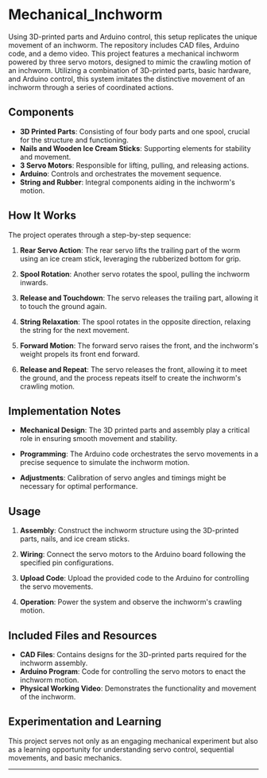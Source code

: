 # Mechanical_Inchworm
Using 3D-printed parts and Arduino control, this setup replicates the unique movement of an inchworm. The repository includes CAD files, Arduino code, and a demo video. This project features a mechanical inchworm powered by three servo motors, designed to mimic the crawling motion of an inchworm. Utilizing a combination of 3D-printed parts, basic hardware, and Arduino control, this system imitates the distinctive movement of an inchworm through a series of coordinated actions.

## Components

- **3D Printed Parts**: Consisting of four body parts and one spool, crucial for the structure and functioning.
- **Nails and Wooden Ice Cream Sticks**: Supporting elements for stability and movement.
- **3 Servo Motors**: Responsible for lifting, pulling, and releasing actions.
- **Arduino**: Controls and orchestrates the movement sequence.
- **String and Rubber**: Integral components aiding in the inchworm's motion.

## How It Works

The project operates through a step-by-step sequence:

1. **Rear Servo Action**: The rear servo lifts the trailing part of the worm using an ice cream stick, leveraging the rubberized bottom for grip.
  
2. **Spool Rotation**: Another servo rotates the spool, pulling the inchworm inwards.
  
3. **Release and Touchdown**: The servo releases the trailing part, allowing it to touch the ground again.
  
4. **String Relaxation**: The spool rotates in the opposite direction, relaxing the string for the next movement.
  
5. **Forward Motion**: The forward servo raises the front, and the inchworm's weight propels its front end forward.
  
6. **Release and Repeat**: The servo releases the front, allowing it to meet the ground, and the process repeats itself to create the inchworm's crawling motion.

## Implementation Notes

- **Mechanical Design**: The 3D printed parts and assembly play a critical role in ensuring smooth movement and stability.
  
- **Programming**: The Arduino code orchestrates the servo movements in a precise sequence to simulate the inchworm motion.
  
- **Adjustments**: Calibration of servo angles and timings might be necessary for optimal performance.

## Usage

1. **Assembly**: Construct the inchworm structure using the 3D-printed parts, nails, and ice cream sticks.
  
2. **Wiring**: Connect the servo motors to the Arduino board following the specified pin configurations.
  
3. **Upload Code**: Upload the provided code to the Arduino for controlling the servo movements.
  
4. **Operation**: Power the system and observe the inchworm's crawling motion.

## Included Files and Resources

- **CAD Files**: Contains designs for the 3D-printed parts required for the inchworm assembly.
- **Arduino Program**: Code for controlling the servo motors to enact the inchworm motion.
- **Physical Working Video**: Demonstrates the functionality and movement of the inchworm.


## Experimentation and Learning

This project serves not only as an engaging mechanical experiment but also as a learning opportunity for understanding servo control, sequential movements, and basic mechanics.

---
